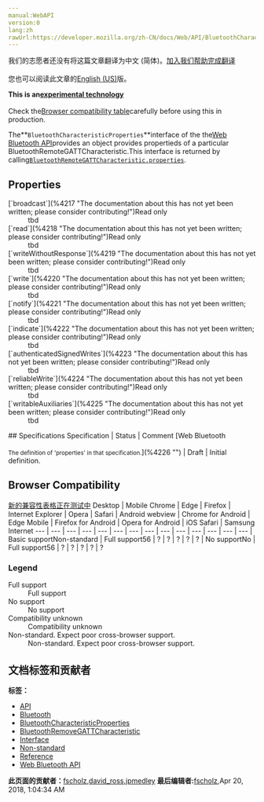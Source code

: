 ```yaml
---
manual:WebAPI
version:0
lang:zh
rawUrl:https://developer.mozilla.org/zh-CN/docs/Web/API/BluetoothCharacteristicProperties
---
```




<bdi>我们的志愿者还没有将这篇文章翻译为<bdi>中文 (简体)</bdi>。[加入我们帮助完成翻译](%4213 "")<br></br>您也可以阅读此文章的[English (US)](%4214 "")版。</bdi>






**This is an[experimental technology](%3404 "")**<br></br>Check the[Browser compatibility table](%4215 "")carefully before using this in production.




The**`BluetoothCharacteristicProperties`**interface of the the[Web Bluetooth API](%4184 "")provides an object provides propertieds of a particular BluetoothRemoteGATTCharacteristic.This interface is returned by calling[`BluetoothRemoteGATTCharacteristic.properties`](%4216 "The BluetoothRemoteGATTCharacteristic.properties read-only property returns a BluetoothCharacteristicProperties instance containing the properties of this characteristic.").


## Properties<a name="Properties"></a>
<dl><dt>[`broadcast`](%4217 "The documentation about this has not yet been written; please consider contributing!")Read only</dt><dd>tbd</dd><dt>[`read`](%4218 "The documentation about this has not yet been written; please consider contributing!")Read only</dt><dd>tbd</dd><dt>[`writeWithoutResponse`](%4219 "The documentation about this has not yet been written; please consider contributing!")Read only</dt><dd>tbd</dd><dt>[`write`](%4220 "The documentation about this has not yet been written; please consider contributing!")Read only</dt><dd>tbd</dd><dt>[`notify`](%4221 "The documentation about this has not yet been written; please consider contributing!")Read only</dt><dd>tbd</dd><dt>[`indicate`](%4222 "The documentation about this has not yet been written; please consider contributing!")Read only</dt><dd>tbd</dd><dt>[`authenticatedSignedWrites`](%4223 "The documentation about this has not yet been written; please consider contributing!")Read only</dt><dd>tbd</dd><dt>[`reliableWrite`](%4224 "The documentation about this has not yet been written; please consider contributing!")Read only</dt><dd>tbd</dd><dt>[`writableAuxiliaries`](%4225 "The documentation about this has not yet been written; please consider contributing!")Read only</dt><dd>tbd</dd></dl>
## Specifications<a name="Specifications"></a>
Specification | Status | Comment 
[Web Bluetooth<br></br><small>The definition of &#39;properties&#39; in that specification.</small>](%4226 "") | Draft | Initial definition. 


## Browser Compatibility<a name="Browser_Compatibility"></a>
[新的兼容性表格正在测试中<i></i>](%3360 "")
<abbr>Desktop<i></i></abbr> | <abbr>Mobile<i></i></abbr> 
<abbr>Chrome<i></i></abbr> | <abbr>Edge<i></i></abbr> | <abbr>Firefox<i></i></abbr> | <abbr>Internet Explorer<i></i></abbr> | <abbr>Opera<i></i></abbr> | <abbr>Safari<i></i></abbr> | <abbr>Android webview<i></i></abbr> | <abbr>Chrome for Android<i></i></abbr> | <abbr>Edge Mobile<i></i></abbr> | <abbr>Firefox for Android<i></i></abbr> | <abbr>Opera for Android<i></i></abbr> | <abbr>iOS Safari<i></i></abbr> | <abbr>Samsung Internet<i></i></abbr> 
 ---  |  ---  |  ---  |  ---  |  ---  |  ---  |  ---  |  ---  |  ---  |  ---  |  ---  |  ---  |  ---  |  ---  | 
Basic support<abbr>Non-standard<i></i></abbr> | <abbr>Full support</abbr>56 | <abbr>?</abbr> | <abbr>?</abbr> | <abbr>?</abbr> | <abbr>?</abbr> | <abbr>?</abbr> | <abbr>No support</abbr>No | <abbr>Full support</abbr>56 | <abbr>?</abbr> | <abbr>?</abbr> | <abbr>?</abbr> | <abbr>?</abbr> | <abbr>?</abbr> 


### Legend<a name="Legend"></a>
<dl><dt><abbr>Full support</abbr></dt><dd>Full support</dd><dt><abbr>No support</abbr></dt><dd>No support</dd><dt><abbr>Compatibility unknown</abbr></dt><dd>Compatibility unknown</dd><dt><abbr>Non-standard. Expect poor cross-browser support.<i></i></abbr></dt><dd>Non-standard. Expect poor cross-browser support.</dd></dl>




## 文档标签和贡献者
**标签：**
* [API](%50 "")
* [Bluetooth](%4208 "")
* [BluetoothCharacteristicProperties](%4227 "")
* [BluetoothRemoveGATTCharacteristic](%4228 "")
* [Interface](%3380 "")
* [Non-standard](%4210 "")
* [Reference](%3381 "")
* [Web Bluetooth API](%4211 "")

**此页面的贡献者：**[fscholz](%60 ""),[david_ross](%3412 ""),[jpmedley](%3413 "")
**最后编辑者:**[fscholz](%60 ""),<time>Apr 20, 2018, 1:04:34 AM</time>


